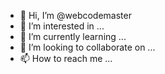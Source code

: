 - 👋 Hi, I’m @webcodemaster
- 👀 I’m interested in ...
- 🌱 I’m currently learning ...
- 💞️ I’m looking to collaborate on ...
- 📫 How to reach me ...

<!---
webcodemaster/webcodemaster is a ✨ special ✨ repository because its `README.md` (this file) appears on your GitHub profile.
You can click the Preview link to take a look at your changes.
--->
